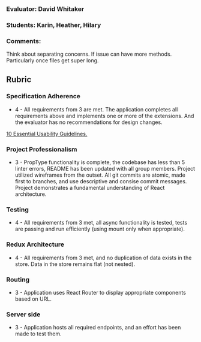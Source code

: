 ### Evaluator: David Whitaker
### Students: Karin, Heather, Hilary
### Comments:

Think about separating concerns. If issue can have more methods. Particularly once files get super long.

## Rubric

### Specification Adherence

* 4 - All requirements from 3 are met. The application completes all requirements above and implements one or more of the extensions. And the evaluator has no recommendations for design changes.

[10 Essential Usability Guidelines.](https://speckyboy.com/10-essential-web-application-usability-guidelines/)

### Project Professionalism

* 3 - PropType functionality is complete, the codebase has less than 5 linter errors, README has been updated with all group members. Project utilized wireframes from the outset. All git commits are atomic, made first to branches, and use descriptive and consise commit messages. Project demonstrates a fundamental understanding of React architecture.

### Testing

* 4 - All requirements from 3 met, all async functionality is tested, tests are passing and run efficiently (using mount only when appropriate).

### Redux Architecture

* 4 - All requirements from 3 met, and no duplication of data exists in the store. Data in the store remains flat (not nested).

### Routing

* 3 - Application uses React Router to display appropriate components based on URL.

### Server side

* 3 - Application hosts all required endpoints, and an effort has been made to test them.
